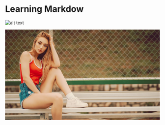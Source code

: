 # Learning Markdow

![alt text](c:\Users\vintech\vin_repo\gitHub\vinblog\vinblog\img\image.png)

![alt text](image.png)
